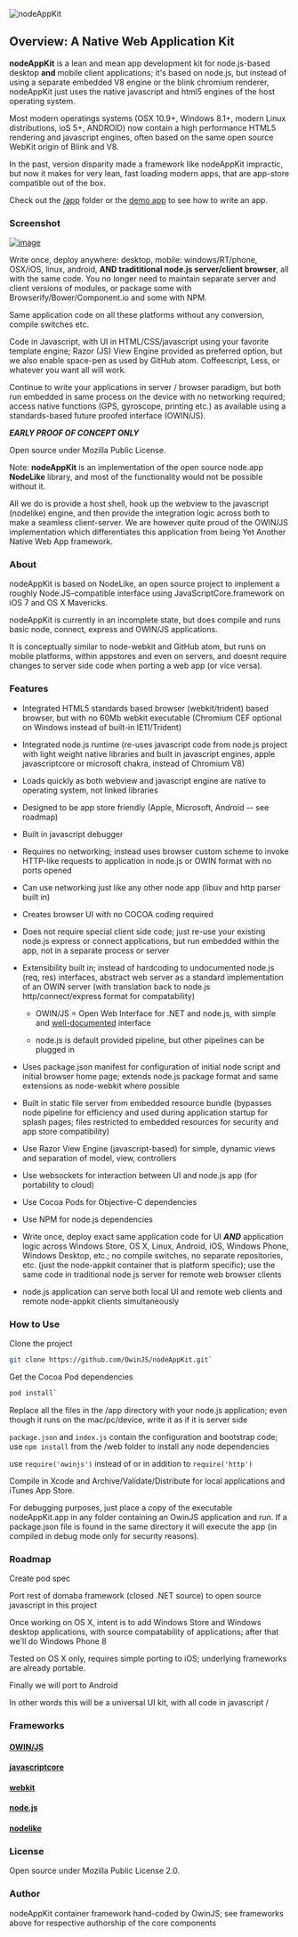 ![nodeAppKit](https://raw.github.com/OwinJS/nodeAppKit/master/app-shared/owinjs-splash/images/nodeAppKit.png)

## Overview: A Native Web Application Kit

**nodeAppKit** is a lean and mean app development kit for node.js-based desktop **and** mobile client applications;  it's based on node.js, but instead of using a separate embedded V8 engine or the blink chromium renderer, nodeAppKit just uses the native javascript and html5 engines of the host operating system. 

Most modern operatings systems (OSX 10.9+, Windows 8.1+, modern Linux distributions, ioS 5+, ANDROID) now contain a high performance HTML5 rendering and javascript engines, often based on the same open source WebKit origin of Blink and V8.   

In the past, version disparity made a framework like nodeAppKit impractic, but now it makes for very lean, fast loading modern apps, that are app-store compatible out of the box.

Check out the [/app](https://github.com/OwinJS/nodeAppKit/tree/master/app) folder or the [demo app](https://github.com/OwinJS/owinjs-demo) to see how to write an app.

### Screenshot
[![image](https://raw.githubusercontent.com/OwinJS/owinjs-demo/master/owinjs-demo.png)](https://github.com/OwinJS/owinjs-demo)

Write once, deploy anywhere: desktop, mobile: windows/RT/phone, OSX/iOS, linux, android, **AND tradititional node.js server/client browser**, all with the same code.  You no longer need to maintain separate server and client versions of modules, or package some with Browserify/Bower/Component.io and some with NPM.

Same application code on all these platforms without any conversion, compile switches etc.

Code in Javascript, with UI in HTML/CSS/javascript using your favorite template engine; Razor (JS) View Engine provided as preferred option, but we also enable space-pen as used by GitHub atom.   Coffeescript, Less, or whatever you want all will work. 

Continue to write your applications in server / browser paradigm, but both run embedded in same process on the device with no networking required;  access native functions (GPS, gyroscope, printing etc.) as available using a standards-based future proofed interface (OWIN/JS).

***EARLY PROOF OF CONCEPT ONLY***

Open source under Mozilla Public License.


Note: **nodeAppKit** is an implementation of the open source node.app **NodeLike** library, and most of the functionality would not be possible without it.  

All we do is provide a host shell, hook up the webview to the javascript (nodelike) engine, and then provide the integration logic across both to make a seamless client-server.  We are however quite proud of the OWIN/JS implementation which differentiates this application from being Yet Another Native Web App framework.

### About

nodeAppKit is based on NodeLike, an open source project to implement a roughly Node.JS-compatible interface using JavaScriptCore.framework on iOS 7 and OS X Mavericks.

nodeAppKit is currently in an incomplete state, but does compile and runs basic node, connect, express and OWIN/JS applications.

It is conceptually similar to node-webkit and GitHub atom, but runs on mobile platforms, within appstores and even on servers, and doesnt require changes to server side code when porting a web app (or vice versa). 

### Features

- Integrated HTML5 standards based browser (webkit/trident) based browser, but with no 60Mb webkit executable (Chromium CEF optional on Windows instead of built-in IE11/Trident)

- Integrated node.js runtime (re-uses javascript code from node.js project with light weight native libraries and built in javascript engines, apple javascriptcore or microsoft chakra, instead of Chromium V8)

- Loads quickly as both webview and javascript engine are native to operating system, not linked libraries

- Designed to be app store friendly (Apple, Microsoft, Android -- see roadmap)

- Built in javascript debugger

- Requires no networking;  instead uses browser custom scheme to invoke HTTP-like requests to application in node.js or OWIN format with no ports opened

- Can use networking just like any other node app (libuv and http parser built in)

- Creates browser UI with no COCOA coding required

- Does not require special client side code;  just re-use your existing node.js express or connect applications, but run embedded within the app, not in a separate process or server

- Extensibility built in;  instead of hardcoding to undocumented node.js (req, res) interfaces, abstract web server as a standard implementation of an OWIN server (with translation back to node.js http/connect/express format for compatability)

	- OWIN/JS = Open Web Interface for .NET and node.js, with simple and [well-documented](http://owinjs.org) interface
	
	- node.js is default provided pipeline, but other pipelines can be plugged in

- Uses package.json manifest for configuration of initial node script and initial browser home page;  extends node.js package format and same extensions as node-webkit where possible

- Built in static file server from embedded resource bundle (bypasses node pipeline for efficiency and used during application startup for splash pages;  files restricted to embedded resources for security and app store compatibility)

- Use Razor View Engine (javascript-based) for simple, dynamic views and separation of model, view, controllers

- Use websockets for interaction between UI and node.js app (for portability to cloud)

- Use Cocoa Pods for Objective-C dependencies

- Use NPM for node.js dependencies

- Write once, deploy exact same application code for UI ***AND*** application logic across Windows Store, OS X, Linux, Android, iOS, Windows Phone, Windows Desktop, etc.;  no compile switches, no separate repositories, etc. (just the node-appkit container that is platform specific);  use the same code in traditional node.js server for remote web browser clients 

- node.js application can serve both local UI and remote web clients and remote node-appkit clients simultaneously

### How to Use
Clone the project

```bash
git clone https://github.com/OwinJS/nodeAppKit.git`
```

Get the Cocoa Pod dependencies

```bash
pod install`
```

Replace all the files in the /app directory with your node.js application;  even though it runs on the mac/pc/device, write it as if it is server side

`package.json` and `index.js` contain the configuration and bootstrap code;  use `npm install` from the /web folder to install any node dependencies

use `require('owinjs')` instead of or in addition to `require('http')`

Compile in Xcode and Archive/Validate/Distribute for local applications and iTunes App Store.

For debugging purposes, just place a copy of the executable nodeAppKit.app in any folder containing an OwinJS application and run.  If a package.json file is found in the same directory it will execute the app (in compiled in debug mode only for security reasons).

### Roadmap

Create pod spec

Port rest of domaba framework (closed .NET source) to open source javascript in this project

Once working on OS X, intent is to add Windows Store and Windows desktop applications, with source compatability of applications; after that we'll do Windows Phone 8

Tested on OS X only, requires simple porting to iOS;  underlying frameworks are already portable.

Finally we will port to Android

In other words this will be a universal UI kit, with all code in javascript / 

### Frameworks

#### [OWIN/JS](http://owinjs.org)

#### [javascriptcore](http://asciiwwdc.com/2013/sessions/615)

#### [webkit](https://developer.apple.com/library/mac/documentation/Cocoa/Conceptual/DisplayWebContent/DisplayWebContent.html#//apple_ref/doc/uid/10000164i)

#### [node.js](http://nodejs.org)

#### [nodelike](https://github.com/node-app/Nodelike)

### License

Open source under Mozilla Public License 2.0.


### Author

nodeAppKit container framework hand-coded by OwinJS;  see frameworks above for respective authorship of the core components